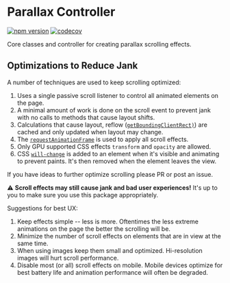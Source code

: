 # Parallax Controller

[![npm version](https://badge.fury.io/js/parallax-controller.svg)](https://badge.fury.io/js/parallax-controller) [![codecov](https://codecov.io/gh/jscottsmith/parallax-controller/branch/master/graph/badge.svg)](https://codecov.io/gh/jscottsmith/parallax-controller)

Core classes and controller for creating parallax scrolling effects.

## Optimizations to Reduce Jank

A number of techniques are used to keep scrolling optimized:

1. Uses a single passive scroll listener to control all animated elements on the page.
2. A minimal amount of work is done on the scroll event to prevent jank with no calls to methods that cause layout shifts.
3. Calculations that cause layout, reflow ([`getBoundingClientRect)`](https://developer.mozilla.org/en-US/docs/Web/API/Element/getBoundingClientRect)) are cached and only updated when layout may change.
4. The [`requestAnimationFrame`](https://developer.mozilla.org/en-US/docs/Web/API/window/requestAnimationFrame) is used to apply all scroll effects.
5. Only GPU supported CSS effects `transform` and `opacity` are allowed.
6. CSS [`will-change`](https://developer.mozilla.org/en-US/docs/Web/CSS/will-change) is added to an element when it's visible and animating to prevent paints. It's then removed when the element leaves the view.

If you have ideas to further optimize scrolling please PR or post an issue.

⚠️ **Scroll effects may still cause jank and bad user experiences!** It's up to you to make sure you use this package appropriately.

Suggestions for best UX:

1. Keep effects simple -- less is more. Oftentimes the less extreme animations on the page the better the scrolling will be.
2. Minimize the number of scroll effects on elements that are in view at the same time.
3. When using images keep them small and optimized. Hi-resolution images will hurt scroll performance.
4. Disable most (or all) scroll effects on mobile. Mobile devices optimize for best battery life and animation performance will often be degraded.
